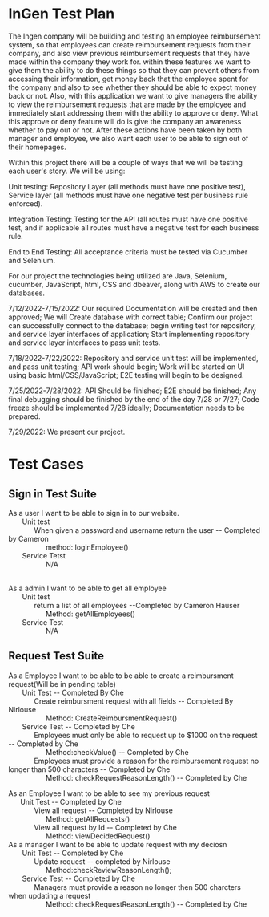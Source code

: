 # InGen Test Plan  

The Ingen company will be building and testing an employee reimbursement system, so that employees can create reimbursement requests from their company, and also view previous reimbursement requests that they have made within the company they work for. within these features we want to give them the ability to do these things so that they can prevent others from accessing their information, get money back that the employee spent for the company and also to see whether they should be able to expect money back or not. Also, with this application we want to give managers the ability to view the reimbursement requests that are made by the employee and immediately start addressing them with the ability to approve or deny.  What this approve or deny feature will do is give the company an awareness whether to pay out or not. After these actions have been taken by both manager and employee, we also want each user to be able to sign out of their homepages.  

Within this project there will be a couple of ways that we will be testing each user's story. We will be using:  


Unit testing: Repository Layer (all methods must have one positive test), Service layer (all methods must have one negative test per business rule enforced). 

Integration Testing: Testing for the API (all routes must have one positive test, and if applicable all routes must have a negative test for each business rule. 

End to End Testing: All acceptance criteria must be tested via Cucumber and Selenium.  

 

For our project the technologies being utilized are Java, Selenium, cucumber, JavaScript, html, CSS and dbeaver, along with AWS to create our databases.  

7/12/2022-7/15/2022: Our required Documentation will be created and then approved; We will Create database with correct table; Confirm our project can successfully connect to the database; begin writing test for repository, and service layer interfaces of application; Start implementing repository and service layer interfaces to pass unit tests.  

7/18/2022-7/22/2022: Repository and service unit test will be implemented, and pass unit testing; API work should begin; Work will be started on UI using basic html/CSS/JavaScript; E2E testing will begin to be designed.  

7/25/2022-7/28/2022: API Should be finished; E2E should be finished; Any final debugging should be finished by the end of the day 7/28 or 7/27; Code freeze should be implemented 7/28 ideally; Documentation needs to be prepared.  

7/29/2022: We present our project.  


# Test Cases

## Sign in Test Suite
As a user I want to be able to sign in to our website. 
<br />&nbsp;&nbsp;&nbsp;&nbsp;&nbsp;&nbsp;    Unit test
<br />&nbsp;&nbsp;&nbsp;&nbsp;&nbsp;&nbsp;&nbsp;&nbsp;&nbsp;&nbsp;&nbsp;&nbsp;        When given a password and username return the user -- Completed by Cameron
<br />&nbsp;&nbsp;&nbsp;&nbsp;&nbsp;&nbsp;&nbsp;&nbsp;&nbsp;&nbsp;&nbsp;&nbsp;&nbsp;&nbsp;&nbsp;&nbsp;&nbsp;&nbsp;          method: loginEmployee()
<br />&nbsp;&nbsp;&nbsp;&nbsp;&nbsp;&nbsp;    Service Tetst 
<br />&nbsp;&nbsp;&nbsp;&nbsp;&nbsp;&nbsp;&nbsp;&nbsp;&nbsp;&nbsp;&nbsp;&nbsp;&nbsp;&nbsp;&nbsp;&nbsp;&nbsp;&nbsp;        N/A

<br />As a admin I want to be able to get all employee
<br />&nbsp;&nbsp;&nbsp;&nbsp;&nbsp;&nbsp;     Unit test 
<br />&nbsp;&nbsp;&nbsp;&nbsp;&nbsp;&nbsp;&nbsp;&nbsp;&nbsp;&nbsp;&nbsp;&nbsp;      return a list of all employees --Completed by Cameron Hauser 
<br />&nbsp;&nbsp;&nbsp;&nbsp;&nbsp;&nbsp;&nbsp;&nbsp;&nbsp;&nbsp;&nbsp;&nbsp;&nbsp;&nbsp;&nbsp;&nbsp;&nbsp;&nbsp;           Method: getAllEmployees()
<br />&nbsp;&nbsp;&nbsp;&nbsp;&nbsp;&nbsp;     Service Test
<br />&nbsp;&nbsp;&nbsp;&nbsp;&nbsp;&nbsp;&nbsp;&nbsp;&nbsp;&nbsp;&nbsp;&nbsp;&nbsp;&nbsp;&nbsp;&nbsp;&nbsp;&nbsp;        N/A

## Request Test Suite
As a Employee I want to be able to be able to create a reimbursment request(Will be in pending table)
<br />&nbsp;&nbsp;&nbsp;&nbsp;&nbsp;&nbsp;   Unit Test -- Completed By Che
<br />&nbsp;&nbsp;&nbsp;&nbsp;&nbsp;&nbsp;&nbsp;&nbsp;&nbsp;&nbsp;&nbsp;&nbsp;        Create reimbursment request with all fields -- Completed By Nirlouse 
<br />&nbsp;&nbsp;&nbsp;&nbsp;&nbsp;&nbsp;&nbsp;&nbsp;&nbsp;&nbsp;&nbsp;&nbsp;&nbsp;&nbsp;&nbsp;&nbsp;&nbsp;&nbsp;          Method: CreateReimbursmentRequest()
<br />&nbsp;&nbsp;&nbsp;&nbsp;&nbsp;&nbsp; Service Test -- Completed by Che
<br />&nbsp;&nbsp;&nbsp;&nbsp;&nbsp;&nbsp;&nbsp;&nbsp;&nbsp;&nbsp;&nbsp;&nbsp;        Employees must only be able to request up to $1000 on the request -- Completed by Che
<br />&nbsp;&nbsp;&nbsp;&nbsp;&nbsp;&nbsp;&nbsp;&nbsp;&nbsp;&nbsp;&nbsp;&nbsp;&nbsp;&nbsp;&nbsp;&nbsp;&nbsp;&nbsp;               Method:checkValue() -- Completed by Che
<br />&nbsp;&nbsp;&nbsp;&nbsp;&nbsp;&nbsp;&nbsp;&nbsp;&nbsp;&nbsp;&nbsp;&nbsp;   Employees must provide a reason for the reimbursement request no longer than 500 characters -- Completed by Che
<br />&nbsp;&nbsp;&nbsp;&nbsp;&nbsp;&nbsp;&nbsp;&nbsp;&nbsp;&nbsp;&nbsp;&nbsp;&nbsp;&nbsp;&nbsp;&nbsp;&nbsp;&nbsp;             Method: checkRequestReasonLength() -- Completed by Che

As an Employee I want to be able to see my previous request
<br />&nbsp;&nbsp;&nbsp;&nbsp;&nbsp;&nbsp;Unit Test -- Completed by Che
<br />&nbsp;&nbsp;&nbsp;&nbsp;&nbsp;&nbsp;&nbsp;&nbsp;&nbsp;&nbsp;&nbsp;&nbsp;       View all request -- Completed by Nirlouse 
<br />&nbsp;&nbsp;&nbsp;&nbsp;&nbsp;&nbsp;&nbsp;&nbsp;&nbsp;&nbsp;&nbsp;&nbsp;&nbsp;&nbsp;&nbsp;&nbsp;&nbsp;&nbsp;               Method: getAllRequests()
<br />&nbsp;&nbsp;&nbsp;&nbsp;&nbsp;&nbsp;&nbsp;&nbsp;&nbsp;&nbsp;&nbsp;&nbsp;         View all request by Id -- Completed by Che 
<br />&nbsp;&nbsp;&nbsp;&nbsp;&nbsp;&nbsp;&nbsp;&nbsp;&nbsp;&nbsp;&nbsp;&nbsp;&nbsp;&nbsp;&nbsp;&nbsp;&nbsp;&nbsp;              Method: viewDecidedRequest()
<br />As a manager I want to be able to update request with my deciosn 
<br />&nbsp;&nbsp;&nbsp;&nbsp;&nbsp;&nbsp;   Unit Test -- Completed by Che 
<br />&nbsp;&nbsp;&nbsp;&nbsp;&nbsp;&nbsp;&nbsp;&nbsp;&nbsp;&nbsp;&nbsp;&nbsp;       Update request -- completed by Nirlouse 
<br />&nbsp;&nbsp;&nbsp;&nbsp;&nbsp;&nbsp;&nbsp;&nbsp;&nbsp;&nbsp;&nbsp;&nbsp;&nbsp;&nbsp;&nbsp;&nbsp;&nbsp;&nbsp;            Method:checkReviewReasonLength();
 <br />&nbsp;&nbsp;&nbsp;&nbsp;&nbsp;&nbsp;       Service Test -- Completed by Che
 <br />&nbsp;&nbsp;&nbsp;&nbsp;&nbsp;&nbsp;&nbsp;&nbsp;&nbsp;&nbsp;&nbsp;&nbsp;          Managers must provide a reason no longer then 500 charcters when updating a request 
<br />&nbsp;&nbsp;&nbsp;&nbsp;&nbsp;&nbsp;&nbsp;&nbsp;&nbsp;&nbsp;&nbsp;&nbsp;&nbsp;&nbsp;&nbsp;&nbsp;&nbsp;&nbsp;                 Method: checkRequestReasonLength() -- Completed by Che
        




    

